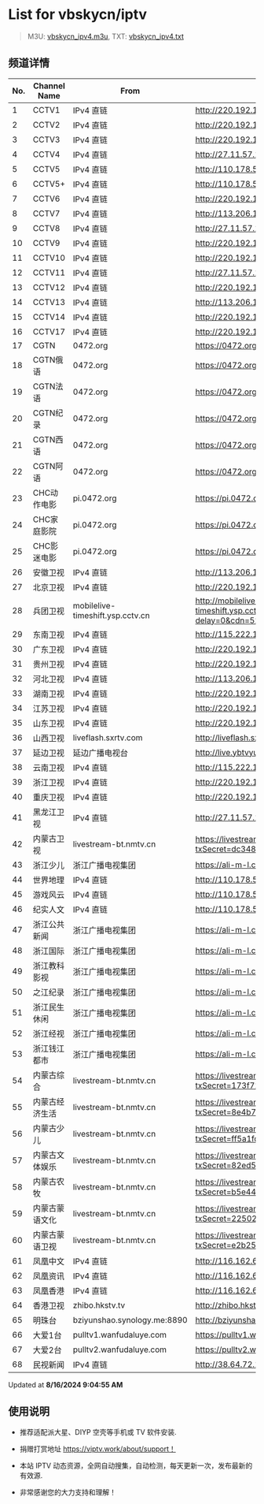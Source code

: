 # List for **vbskycn/iptv**

> M3U: [vbskycn_ipv4.m3u](./vbskycn_ipv4.m3u ), TXT: [vbskycn_ipv4.txt](./txt/vbskycn_ipv4.txt )

## 频道详情

| No. | Channel Name | From | Source |
| --- | ------------ | ---- | ------ |
| 1 | CCTV1 | IPv4 直链 | <http://220.192.1.236:8008/udp/225.0.4.74:7980> |
| 2 | CCTV2 | IPv4 直链 | <http://220.192.1.236:8008/udp/225.0.4.132:7980> |
| 3 | CCTV3 | IPv4 直链 | <http://220.192.1.236:8008/udp/225.0.4.142:7980> |
| 4 | CCTV4 | IPv4 直链 | <http://27.11.57.137:8010/udp/225.0.4.176:7980> |
| 5 | CCTV5 | IPv4 直链 | <http://110.178.52.143:8083/udp/239.1.1.11:8011> |
| 6 | CCTV5+ | IPv4 直链 | <http://110.178.52.143:8083/udp/239.1.1.12:8012> |
| 7 | CCTV6 | IPv4 直链 | <http://220.192.1.236:8008/udp/225.0.4.144:7980> |
| 8 | CCTV7 | IPv4 直链 | <http://113.206.114.32:4000/udp/225.0.4.127:7980> |
| 9 | CCTV8 | IPv4 直链 | <http://27.11.57.137:8010/udp/225.0.4.137:7980> |
| 10 | CCTV9 | IPv4 直链 | <http://220.192.1.236:8008/udp/225.0.4.131:7980> |
| 11 | CCTV10 | IPv4 直链 | <http://220.192.1.236:8008/udp/225.0.4.130:7980> |
| 12 | CCTV11 | IPv4 直链 | <http://27.11.57.137:8010/udp/225.0.4.218:7980> |
| 13 | CCTV12 | IPv4 直链 | <http://220.192.1.236:8008/udp/225.0.4.129:7980> |
| 14 | CCTV13 | IPv4 直链 | <http://113.206.114.32:4000/udp/225.0.4.219:7980> |
| 15 | CCTV14 | IPv4 直链 | <http://220.192.1.236:8008/udp/225.0.4.128:7980> |
| 16 | CCTV17 | IPv4 直链 | <http://220.192.1.236:8008/udp/225.0.4.179:7980> |
| 17 | CGTN | 0472.org | <https://0472.org/hls/cgtn.m3u8> |
| 18 | CGTN俄语 | 0472.org | <https://0472.org/hls/cgtne.m3u8> |
| 19 | CGTN法语 | 0472.org | <https://0472.org/hls/cgtnf.m3u8> |
| 20 | CGTN纪录 | 0472.org | <https://0472.org/hls/cgtnd.m3u8> |
| 21 | CGTN西语 | 0472.org | <https://0472.org/hls/cgtnx.m3u8> |
| 22 | CGTN阿语 | 0472.org | <https://0472.org/hls/cgtna.m3u8> |
| 23 | CHC动作电影 | pi.0472.org | <https://pi.0472.org/chc/dz.m3u8> |
| 24 | CHC家庭影院 | pi.0472.org | <https://pi.0472.org/chc/jt.m3u8> |
| 25 | CHC影迷电影 | pi.0472.org | <https://pi.0472.org/chc/ym.m3u8> |
| 26 | 安徽卫视 | IPv4 直链 | <http://113.206.114.32:4000/udp/225.0.4.133:7980> |
| 27 | 北京卫视 | IPv4 直链 | <http://220.192.1.236:8008/udp/225.0.4.78:7980> |
| 28 | 兵团卫视 | mobilelive-timeshift.ysp.cctv.cn | <http://mobilelive-timeshift.ysp.cctv.cn/timeshift/ysp/2022606701/timeshift.m3u8?delay=0&cdn=5202> |
| 29 | 东南卫视 | IPv4 直链 | <http://115.222.143.106:8808/udp/233.50.201.146:5140> |
| 30 | 广东卫视 | IPv4 直链 | <http://220.192.1.236:8008/udp/225.0.4.84:7980> |
| 31 | 贵州卫视 | IPv4 直链 | <http://220.192.1.236:8008/udp/225.0.4.175:7980> |
| 32 | 河北卫视 | IPv4 直链 | <http://113.206.114.32:4000/udp/225.0.4.174:7980> |
| 33 | 湖南卫视 | IPv4 直链 | <http://220.192.1.236:8008/udp/225.0.4.75:7980> |
| 34 | 江苏卫视 | IPv4 直链 | <http://220.192.1.236:8008/udp/225.0.4.79:7980> |
| 35 | 山东卫视 | IPv4 直链 | <http://220.192.1.236:8008/udp/225.0.4.199:7980> |
| 36 | 山西卫视 | liveflash.sxrtv.com | <http://liveflash.sxrtv.com/live/sxwshd.m3u8?sub_m3u8=true&edge_slice=true> |
| 37 | 延边卫视 | 延边广播电视台 | <http://live.ybtvyun.com/video/s10006-44f040627ca1/index.m3u8> |
| 38 | 云南卫视 | IPv4 直链 | <http://115.222.143.106:8808/udp/233.50.200.115:5140> |
| 39 | 浙江卫视 | IPv4 直链 | <http://220.192.1.236:8008/udp/225.0.4.81:7980> |
| 40 | 重庆卫视 | IPv4 直链 | <http://220.192.1.236:8008/udp/225.0.4.187:7980> |
| 41 | 黑龙江卫视 | IPv4 直链 | <http://27.11.57.137:8010/udp/225.0.4.201:7980> |
| 42 | 内蒙古卫视 | livestream-bt.nmtv.cn | <https://livestream-bt.nmtv.cn/nmtv/2314general.m3u8?txSecret=dc348a27bd36fe1bd63562af5e7269ea&txTime=771EF880> |
| 43 | 浙江少儿 | 浙江广播电视集团 | <https://ali-m-l.cztv.com/channels/lantian/channel008/1080p.m3u8> |
| 44 | 世界地理 | IPv4 直链 | <http://110.178.52.143:8083/udp/239.1.1.99:8099> |
| 45 | 游戏风云 | IPv4 直链 | <http://110.178.52.143:8083/udp/239.1.1.83:8083> |
| 46 | 纪实人文 | IPv4 直链 | <http://110.178.52.143:8083/udp/239.1.1.45:8045> |
| 47 | 浙江公共新闻 | 浙江广播电视集团 | <https://ali-m-l.cztv.com/channels/lantian/channel007/1080p.m3u8> |
| 48 | 浙江国际 | 浙江广播电视集团 | <https://ali-m-l.cztv.com/channels/lantian/channel010/1080p.m3u8> |
| 49 | 浙江教科影视 | 浙江广播电视集团 | <https://ali-m-l.cztv.com/channels/lantian/channel004/1080p.m3u8> |
| 50 | 之江纪录 | 浙江广播电视集团 | <https://ali-m-l.cztv.com/channels/lantian/channel012/1080p.m3u8> |
| 51 | 浙江民生休闲 | 浙江广播电视集团 | <https://ali-m-l.cztv.com/channels/lantian/channel006/1080p.m3u8> |
| 52 | 浙江经视 | 浙江广播电视集团 | <https://ali-m-l.cztv.com/channels/lantian/channel003/1080p.m3u8> |
| 53 | 浙江钱江都市 | 浙江广播电视集团 | <https://ali-m-l.cztv.com/channels/lantian/channel002/1080p.m3u8> |
| 54 | 内蒙古综合 | livestream-bt.nmtv.cn | <https://livestream-bt.nmtv.cn/nmtv/2316general.m3u8?txSecret=173f71025a2de64458989cfb281a0a37&txTime=771E8800> |
| 55 | 内蒙古经济生活 | livestream-bt.nmtv.cn | <https://livestream-bt.nmtv.cn/nmtv/2317general.m3u8?txSecret=8e4b7cf6a2c8a75f74aef1a8a07cef43&txTime=771E8800> |
| 56 | 内蒙古少儿 | livestream-bt.nmtv.cn | <https://livestream-bt.nmtv.cn/nmtv/2318general.m3u8?txSecret=ff5a1fd70ea228ee35b0d29895f37c56&txTime=771E8800> |
| 57 | 内蒙古文体娱乐 | livestream-bt.nmtv.cn | <https://livestream-bt.nmtv.cn/nmtv/2319general.m3u8?txSecret=82ed51a2a4cbf85b62fec8ef2bfe4529&txTime=771E8800> |
| 58 | 内蒙古农牧 | livestream-bt.nmtv.cn | <https://livestream-bt.nmtv.cn/nmtv/2320general.m3u8?txSecret=b5e44fcd9473993661f17746112ad1b7&txTime=771E8800> |
| 59 | 内蒙古蒙语文化 | livestream-bt.nmtv.cn | <https://livestream-bt.nmtv.cn/nmtv/2321general.m3u8?txSecret=2250268a1d326dbbc4cbf0ba32649ca5&txTime=771E8800> |
| 60 | 内蒙古蒙语卫视 | livestream-bt.nmtv.cn | <https://livestream-bt.nmtv.cn/nmtv/2315general.m3u8?txSecret=e2b255285dd119a92c8aa5cdf00f8b84&txTime=771EF880> |
| 61 | 凤凰中文 | IPv4 直链 | <http://116.162.6.192/1.v.smtcdns.net/qctv.fengshows.cn/live/0701pcc72.m3u8> |
| 62 | 凤凰资讯 | IPv4 直链 | <http://116.162.6.192/1.v.smtcdns.net/qctv.fengshows.cn/live/0701pin72.m3u8> |
| 63 | 凤凰香港 | IPv4 直链 | <http://116.162.6.192/1.v.smtcdns.net/qctv.fengshows.cn/live/0701phk72.m3u8> |
| 64 | 香港卫视 | zhibo.hkstv.tv | <http://zhibo.hkstv.tv/livestream/mutfysrq/playlist.m3u8> |
| 65 | 明珠台 | bziyunshao.synology.me:8890 | <http://bziyunshao.synology.me:8890/bysid/2> |
| 66 | 大爱1台 | pulltv1.wanfudaluye.com | <https://pulltv1.wanfudaluye.com/live/tv1.m3u8> |
| 67 | 大爱2台 | pulltv2.wanfudaluye.com | <https://pulltv2.wanfudaluye.com/live/tv2.m3u8> |
| 68 | 民视新闻 | IPv4 直链 | <http://38.64.72.148:80/hls/modn/list/4012/chunklist1.m3u8> |

Updated at **8/16/2024 9:04:55 AM**

## 使用说明

- 推荐适配派大星、DIYP 空壳等手机或 TV 软件安装.

- 捐赠打赏地址 <https://viptv.work/about/support！>

- 本站 IPTV 动态资源，全网自动搜集，自动检测，每天更新一次，发布最新的有效源.

- 非常感谢您的大力支持和理解！
